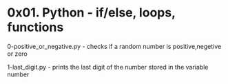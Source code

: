 # 0x01. Python - if/else, loops, functions

0-positive_or_negative.py - checks if a random number is positive,negetive or zero

1-last_digit.py - prints the last digit of the number stored in the variable number